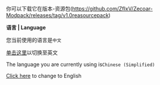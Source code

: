 你可以下载它在版本-资源包(https://github.com/ZfIxV/Zecoar-Modpack/releases/tag/v1.0reasourcepack)

**语言 | Language**

您当前使用的语言是`中文`

[单击这里](https://github.com/ZfIxV/Zecoar-Modpack/tree/main/overrides/resourcepacks/README-EN.md)以切换至英文

The language you are currently using is`Chinese (Simplified)`

[Click here](https://github.com/ZfIxV/Zecoar-Modpack/tree/main/overrides/resourcepacks/README-EN.md) to change to English
